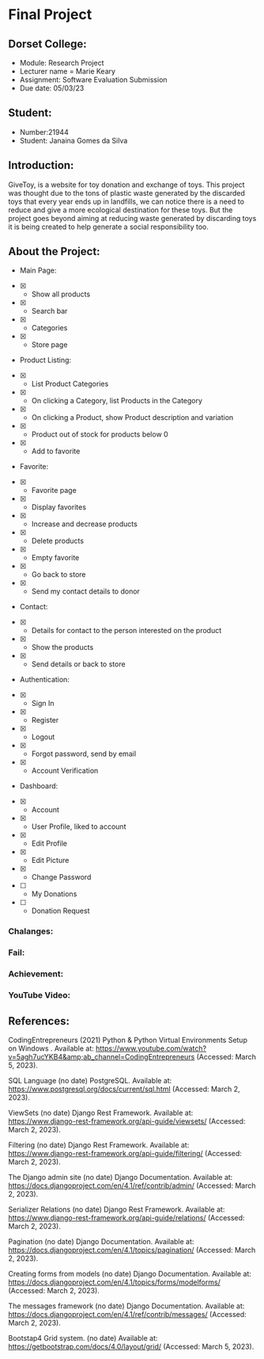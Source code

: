 # Final Project

## Dorset College:

- Module: Research Project
- Lecturer name = Marie Keary 
- Assignment: Software Evaluation Submission 
- Due date: 05/03/23

## Student:

- Number:21944
- Student: Janaina Gomes da Silva


## Introduction:

GiveToy, is a website for toy donation and exchange of toys. This project was thought due to the tons of plastic waste generated by the discarded toys that every year ends up in landfills, we can notice there is a need to reduce and give a more ecological destination for these toys. But the project goes beyond aiming at reducing waste generated by discarding toys it is being created to help generate a social responsibility too.

## About the Project:

- Main Page:

- [x] - Show all products
- [x] - Search bar
- [x] - Categories
- [x] - Store page

- Product Listing:
- [x] - List Product Categories
- [x] - On clicking a Category, list Products in the Category
- [x] - On clicking a Product, show Product description and variation
- [x] - Product out of stock for products below 0
- [x] - Add to favorite

- Favorite:
- [x] - Favorite page
- [x] - Display favorites
- [x] - Increase and decrease products
- [x] - Delete products 
- [x] - Empty favorite
- [x] - Go back to store
- [x] - Send my contact details to donor

- Contact:
- [x] - Details for contact to the person interested on the product
- [x] - Show the products
- [x] - Send details or back to store   

- Authentication:
- [x] - Sign In
- [x] - Register
- [x] - Logout
- [x] - Forgot password, send by email
- [x] - Account Verification

- Dashboard:
- [x] - Account
- [x] - User Profile, liked to account
- [x] - Edit Profile
- [x] - Edit Picture
- [x] - Change Password
- [ ] - My Donations 
- [ ] - Donation Request


### Chalanges:
### Fail:
### Achievement:

### YouTube Video:

## References:
CodingEntrepreneurs (2021) Python &amp; Python Virtual Environments Setup on Windows . Available at: https://www.youtube.com/watch?v=5agh7ucYKB4&amp;ab_channel=CodingEntrepreneurs (Accessed: March 5, 2023). 

SQL Language (no date) PostgreSQL. Available at: https://www.postgresql.org/docs/current/sql.html (Accessed: March 2, 2023). 

ViewSets (no date) Django Rest Framework. Available at: https://www.django-rest-framework.org/api-guide/viewsets/ (Accessed: March 2, 2023). 

Filtering (no date) Django Rest Framework. Available at: https://www.django-rest-framework.org/api-guide/filtering/ (Accessed: March 2, 2023). 

The Django admin site (no date) Django Documentation. Available at: https://docs.djangoproject.com/en/4.1/ref/contrib/admin/ (Accessed: March 2, 2023). 

Serializer Relations (no date) Django Rest Framework. Available at: https://www.django-rest-framework.org/api-guide/relations/ (Accessed: March 2, 2023). 

Pagination (no date) Django Documentation. Available at: https://docs.djangoproject.com/en/4.1/topics/pagination/ (Accessed: March 2, 2023). 

Creating forms from models (no date) Django Documentation. Available at: https://docs.djangoproject.com/en/4.1/topics/forms/modelforms/ (Accessed: March 2, 2023). 

The messages framework (no date) Django Documentation. Available at: https://docs.djangoproject.com/en/4.1/ref/contrib/messages/ (Accessed: March 2, 2023). 

Bootstap4 Grid system. (no date)  Available at: https://getbootstrap.com/docs/4.0/layout/grid/ (Accessed: March 5, 2023). 
